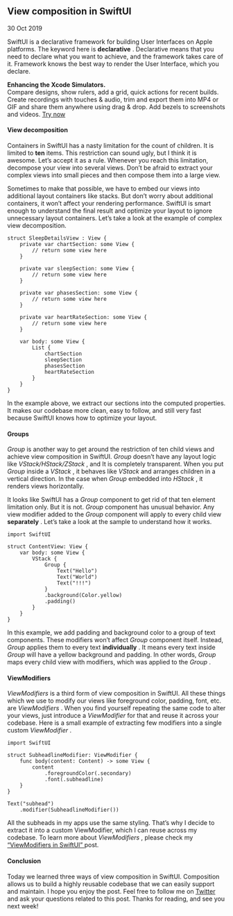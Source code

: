 ##  View composition in SwiftUI

30 Oct 2019

SwiftUI is a declarative framework for building User Interfaces on Apple
platforms. The keyword here is **declarative** . Declarative means that you
need to declare what you want to achieve, and the framework takes care of it.
Framework knows the best way to render the User Interface, which you declare.

**Enhancing the Xcode Simulators.**  
Compare designs, show rulers, add a grid, quick actions for recent builds.
Create recordings with touches & audio, trim and export them into MP4 or GIF
and share them anywhere using drag & drop. Add bezels to screenshots and
videos. [ Try now ](https://gumroad.com/a/931293139/ftvbh)

####  View decomposition

Containers in SwiftUI has a nasty limitation for the count of children. It is
limited to **ten** items. This restriction can sound ugly, but I think it is
awesome. Let’s accept it as a rule. Whenever you reach this limitation,
decompose your view into several views. Don’t be afraid to extract your
complex views into small pieces and then compose them into a large view.

Sometimes to make that possible, we have to embed our views into additional
layout containers like stacks. But don’t worry about additional containers, it
won’t affect your rendering performance. SwiftUI is smart enough to understand
the final result and optimize your layout to ignore unnecessary layout
containers. Let’s take a look at the example of complex view decomposition.

    
    
    struct SleepDetailsView : View {
        private var chartSection: some View {
            // return some view here
        }
    
        private var sleepSection: some View {
            // return some view here
        }
    
        private var phasesSection: some View {
            // return some view here
        }
    
        private var heartRateSection: some View {
            // return some view here
        }
    
        var body: some View {
            List {
                chartSection
                sleepSection
                phasesSection
                heartRateSection
            }
        }
    }
    

In the example above, we extract our sections into the computed properties. It
makes our codebase more clean, easy to follow, and still very fast because
SwiftUI knows how to optimize your layout.

####  Groups

_Group_ is another way to get around the restriction of ten child views and
achieve view composition in SwiftUI. _Group_ doesn’t have any layout logic
like _VStack/HStack/ZStack_ , and It is completely transparent. When you put
_Group_ inside a _VStack_ , it behaves like _VStack_ and arranges children in
a vertical direction. In the case when _Group_ embedded into _HStack_ , it
renders views horizontally.

It looks like SwiftUI has a _Group_ component to get rid of that ten element
limitation only. But it is not. _Group_ component has unusual behavior. Any
view modifier added to the _Group_ component will apply to every child view
**separately** . Let’s take a look at the sample to understand how it works.

    
    
    import SwiftUI
    
    struct ContentView: View {
        var body: some View {
            VStack {
                Group {
                    Text("Hello")
                    Text("World")
                    Text("!!!")
                }
                .background(Color.yellow)
                .padding()
            }
        }
    }
    

In this example, we add padding and background color to a group of text
components. These modifiers won’t affect _Group_ component itself. Instead,
_Group_ applies them to every text **individually** . It means every text
inside _Group_ will have a yellow background and padding. In other words,
_Group_ maps every child view with modifiers, which was applied to the _Group_
.

####  ViewModifiers

_ViewModifiers_ is a third form of view composition in SwiftUI. All these
things which we use to modify our views like foreground color, padding, font,
etc. are _ViewModifiers_ . When you find yourself repeating the same code to
alter your views, just introduce a _ViewModifier_ for that and reuse it across
your codebase. Here is a small example of extracting few modifiers into a
single custom _ViewModifier_ .

    
    
    import SwiftUI
    
    struct SubheadlineModifier: ViewModifier {
        func body(content: Content) -> some View {
            content
                .foregroundColor(.secondary)
                .font(.subheadline)
        }
    }
    
    Text("subhead")
        .modifier(SubheadlineModifier())
    

All the subheads in my apps use the same styling. That’s why I decide to
extract it into a custom ViewModifier, which I can reuse across my codebase.
To learn more about _ViewModifiers_ , please check my [ “ViewModifiers in
SwiftUI” ](/2019/08/07/viewmodifiers-in-swiftui/) post.

####  Conclusion

Today we learned three ways of view composition in SwiftUI. Composition allows
us to build a highly reusable codebase that we can easily support and
maintain. I hope you enjoy the post. Feel free to follow me on [ Twitter
](https://twitter.com/mecid) and ask your questions related to this post.
Thanks for reading, and see you next week!

